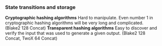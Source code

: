 ### State transitions and storage
**Cryptographic hashing algorithms**
Hard to manipulate. Even number 1 in cryptographic hashing algorithms will be very long and complicated. (Blake2 128 Concat)
**Transparent hashing algorithms**
Easy to discover and verify the input that was used to generate a given output. (Blake2 128 Concat, TwoX 64 Concat)
